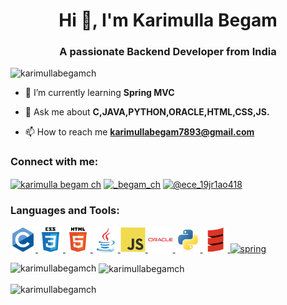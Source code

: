 <h1 align="center">Hi 👋, I'm Karimulla Begam</h1>
<h3 align="center">A passionate Backend Developer from India</h3>

<p align="left"> <img src="https://komarev.com/ghpvc/?username=karimullabegamch&label=Profile%20views&color=0e75b6&style=flat" alt="karimullabegamch" /> </p>

- 🌱 I’m currently learning **Spring MVC**

- 💬 Ask me about **C,JAVA,PYTHON,ORACLE,HTML,CSS,JS.**

- 📫 How to reach me **karimullabegam7893@gmail.com**

<h3 align="left">Connect with me:</h3>
<p align="left">
<a href="https://linkedin.com/in/karimulla begam ch" target="blank"><img align="center" src="https://raw.githubusercontent.com/rahuldkjain/github-profile-readme-generator/master/src/images/icons/Social/linked-in-alt.svg" alt="karimulla begam ch" height="30" width="40" /></a>
<a href="https://instagram.com/_begam_ch" target="blank"><img align="center" src="https://raw.githubusercontent.com/rahuldkjain/github-profile-readme-generator/master/src/images/icons/Social/instagram.svg" alt="_begam_ch" height="30" width="40" /></a>
<a href="https://www.hackerrank.com/@ece_19jr1ao418" target="blank"><img align="center" src="https://raw.githubusercontent.com/rahuldkjain/github-profile-readme-generator/master/src/images/icons/Social/hackerrank.svg" alt="@ece_19jr1ao418" height="30" width="40" /></a>
</p>

<h3 align="left">Languages and Tools:</h3>
<p align="left"> <a href="https://www.cprogramming.com/" target="_blank" rel="noreferrer"> <img src="https://raw.githubusercontent.com/devicons/devicon/master/icons/c/c-original.svg" alt="c" width="40" height="40"/> </a> <a href="https://www.w3schools.com/css/" target="_blank" rel="noreferrer"> <img src="https://raw.githubusercontent.com/devicons/devicon/master/icons/css3/css3-original-wordmark.svg" alt="css3" width="40" height="40"/> </a> <a href="https://www.w3.org/html/" target="_blank" rel="noreferrer"> <img src="https://raw.githubusercontent.com/devicons/devicon/master/icons/html5/html5-original-wordmark.svg" alt="html5" width="40" height="40"/> </a> <a href="https://www.java.com" target="_blank" rel="noreferrer"> <img src="https://raw.githubusercontent.com/devicons/devicon/master/icons/java/java-original.svg" alt="java" width="40" height="40"/> </a> <a href="https://developer.mozilla.org/en-US/docs/Web/JavaScript" target="_blank" rel="noreferrer"> <img src="https://raw.githubusercontent.com/devicons/devicon/master/icons/javascript/javascript-original.svg" alt="javascript" width="40" height="40"/> </a> <a href="https://www.oracle.com/" target="_blank" rel="noreferrer"> <img src="https://raw.githubusercontent.com/devicons/devicon/master/icons/oracle/oracle-original.svg" alt="oracle" width="40" height="40"/> </a> <a href="https://www.python.org" target="_blank" rel="noreferrer"> <img src="https://raw.githubusercontent.com/devicons/devicon/master/icons/python/python-original.svg" alt="python" width="40" height="40"/> </a> <a href="https://www.scala-lang.org" target="_blank" rel="noreferrer"> <img src="https://raw.githubusercontent.com/devicons/devicon/master/icons/scala/scala-original.svg" alt="scala" width="40" height="40"/> </a> <a href="https://spring.io/" target="_blank" rel="noreferrer"> <img src="https://www.vectorlogo.zone/logos/springio/springio-icon.svg" alt="spring" width="40" height="40"/> </a> </p>

<p><img align="left" src="https://github-readme-stats.vercel.app/api/top-langs?username=karimullabegamch&show_icons=true&locale=en&layout=compact" alt="karimullabegamch" /></p>

<p>&nbsp;<img align="center" src="https://github-readme-stats.vercel.app/api?username=karimullabegamch&show_icons=true&locale=en" alt="karimullabegamch" /></p>

<p><img align="center" src="https://github-readme-streak-stats.herokuapp.com/?user=karimullabegamch&" alt="karimullabegamch" /></p>
